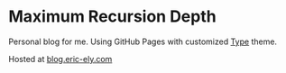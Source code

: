 # Maximum Recursion Depth

Personal blog for me. Using GitHub Pages with customized [Type](http://jekyllthemes.org/themes/type/) theme.

Hosted at [blog.eric-ely.com](https://blog.eric-ely.com/)
